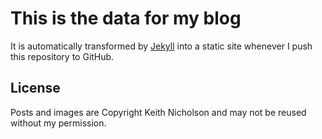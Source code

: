 # This is the data for my blog

It is automatically transformed by [Jekyll](http://github.com/mojombo/jekyll)
into a static site whenever I push this repository to GitHub.

## License

Posts and images are Copyright Keith Nicholson and may not be reused without
my permission.

